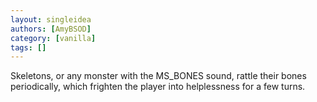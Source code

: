 ```yaml
---
layout: singleidea
authors: [AmyBSOD]
category: [vanilla]
tags: []
---
```

Skeletons, or any monster with the MS_BONES sound, rattle their bones periodically, which frighten the player into helplessness for a few turns.
